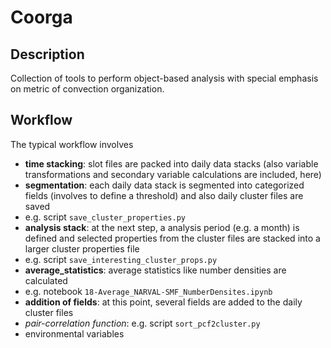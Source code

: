 # Coorga
## Description
Collection of tools to perform object-based analysis with special emphasis on metric of convection organization.

## Workflow
The typical workflow involves

* __time stacking__: slot files are packed into daily data stacks (also variable transformations and secondary variable calculations are included, here)
* __segmentation__: each daily data stack is segmented into categorized fields (involves to define a threshold) and also daily cluster files are saved
 * e.g. script `save_cluster_properties.py`
* __analysis stack__: at the next step, a analysis period (e.g. a month) is defined and selected properties from the cluster files are stacked into a larger cluster properties file
 * e.g. script `save_interesting_cluster_props.py`
* __average_statistics__: average statistics like number densities are calculated 
 * e.g. notebook `18-Average_NARVAL-SMF_NumberDensites.ipynb`
* __addition of fields__: at this point, several fields are added to the daily cluster files 
 * _pair-correlation function_: e.g. script `sort_pcf2cluster.py`
 * environmental variables